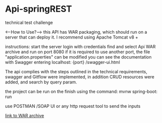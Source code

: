 # Api-springREST
technical test challenge  

<--How to Use?-->
this API has WAR packaging, which should run on a server that can deploy it.
I recommend using Apache Tomcat v8 +  



instructions:
start the server
login with credentials
find and select Api WAR archive and run on port 8080
if it is required to use another port, the file "application.properties"
can be modified
you can see the documentation with Swagger entering localhost: {port} /swagger-ui.html  


The api complies with the steps outlined in the technical 
requirements, swagger and Gitflow were implemented, in addition CRUD
resources were added, and search by query param.  


the project can be run on the finish using the command: mvnw spring-boot: run

use POSTMAN /SOAP UI or any http request tool to send the inputs

[link to WAR archive](https://drive.google.com/file/d/1NuwUq3NMUYTOHwi8HAiVKgjEDWntduvm/view?usp=sharing)

